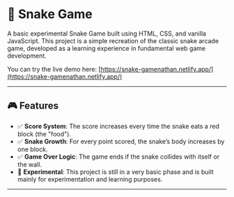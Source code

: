 # 🐍 Snake Game

A basic experimental Snake Game built using HTML, CSS, and vanilla JavaScript. This project is a simple recreation of the classic snake arcade game, developed as a learning experience in fundamental web game development.

You can try the live demo here: [https://snake-gamenathan.netlify.app/](https://snake-gamenathan.netlify.app/)

---

## 🎮 Features

- ✅ **Score System**: The score increases every time the snake eats a red block (the "food").
- ✅ **Snake Growth**: For every point scored, the snake’s body increases by one block.
- ✅ **Game Over Logic**: The game ends if the snake collides with itself or the wall.
- 🚧 **Experimental**: This project is still in a very basic phase and is built mainly for experimentation and learning purposes.

---
